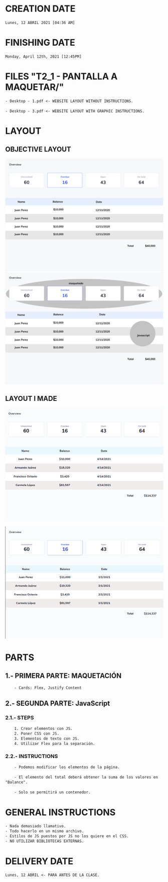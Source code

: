 # CREATION DATE

    Lunes, 12 ABRIL 2021 [04:36 AM]

# FINISHING DATE

    Monday, April 12th, 2021 [12:45PM]

# FILES "T2_1 - PANTALLA A MAQUETAR/"

    - Desktop - 1.pdf <- WEBSITE LAYOUT WITHOUT INSTRUCTIONS.

    - Desktop - 3.pdf <- WEBSITE LAYOUT WITH GRAPHIC INSTRUCTIONS.

# LAYOUT

## OBJECTIVE LAYOUT

<!-- LOS SIGNOS DE AMIRACIÓN SON PARA QUE SE MUESTREN LAS IMÁGENES, DE OTRA
     FORMA, SE PONDRÍAN COMO ENLACES AL CONRENIDO ESPECÍFICADO. -->
![Objective web layout](layout-screenshots/objective-web-layout.png)
![Objective web layout explained graphically](layout-screenshots/objective-web-layout-explained.png)

## LAYOUT I MADE
    
![Final web layout I made](layout-screenshots/final-own-result.png)
<!-- LA IMAGEN DEBE DE IR AQUÍ, SI NO, NO SE VA A MOSTRAR. También debe llevar
     el signo de admiración para que se muestre. -->
![Final web layout I made with hover on a card](layout-screenshots/final-own-result-hover.png)

# PARTS

## 1.- PRIMERA PARTE: MAQUETACIÓN
    
        - Cards: Flex, Justify Content

## 2.- SEGUNDA PARTE: JavaScript

### 2.1.-  STEPS
        1. Crear elementos con JS.
        2. Poner CSS con JS.
        3. Elementos de texto con JS.
        4. Utilizar Flex para la separación.

### 2.2.- INSTRUCTIONS

        - Podemos modificar los elementos de la página.

        - El elemento del total deberá obtener la suma de los valores en "Balance".

        - Solo se permitirá un contenedor.
        
# GENERAL INSTRUCTIONS

    - Nada demasiado llamativo.
    - Todo hacerlo en un mismo archivo.
    - Estilos de JS puestos por JS no los quiere en el CSS.
    - NO UTILIZAR BIBLIOTECAS EXTERNAS.

# DELIVERY DATE
    
    Lunes, 12 ABRIL <- PARA ANTES DE LA CLASE.
